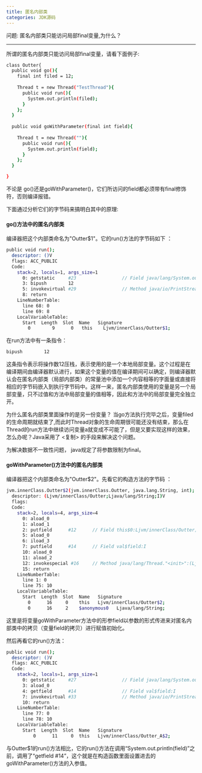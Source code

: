 ```yaml
---
title: 匿名内部类
categories: JDK源码
---
```


问题: 匿名内部类只能访问局部final变量,为什么？

<!--more-->

---
所谓的匿名内部类只能访问局部final变量，请看下面例子:
```bash
class Outter{
  public void go(){
    final int filed = 12;
    
    Thread t = new Thread("TestThread"){
      public void run(){
        System.out.println(filed);
      }
    };
  }
  
  public void goWithParameter(final int field){
  
    Thread t = new Thread(""){
      public void run(){
        System.out.println(field);
      }
    };
  }

}
```
不论是 go()还是goWithParameter()，它们所访问的field都必须带有final修饰符，否则编译报错。

下面通过分析它们的字节码来搞明白其中的原理:

#### go()方法中的匿名内部类
编译器把这个内部类命名为"Outter$1"。它的run()方法的字节码如下 ：

```bash
public void run();
  descriptor: ()V
  flags: ACC_PUBLIC
  Code:
    stack=2, locals=1, args_size=1
      0: getstatic     #23                 // Field java/lang/System.out:Ljava/io/PrintStream;
      3: bipush        12
      5: invokevirtual #29                 // Method java/io/PrintStream.println:(I)V
      8: return
    LineNumberTable:
      line 68: 0
      line 69: 8
    LocalVariableTable:
      Start  Length  Slot  Name   Signature
        0        9      0   this    Ljvm/innerClass/Outter$1;
```
在run方法中有一条指令：
```bash
bipush        12
```
这条指令表示将操作数12压栈，表示使用的是一个本地局部变量。这个过程是在编译期间由编译器默认进行，如果这个变量的值在编译期间可以确定，则编译器默认会在匿名内部类（局部内部类）的常量池中添加一个内容相等的字面量或直接将相应的字节码嵌入到执行字节码中。这样一来，匿名内部类使用的变量是另一个局部变量，只不过值和方法中局部变量的值相等，因此和方法中的局部变量完全独立开。

为什么匿名内部类里面操作的是另一份变量？
当go方法执行完毕之后，变量filed的生命周期就结束了,而此时Thread对象的生命周期很可能还没有结束，那么在Thread的run方法中继续访问变量a就变成不可能了，但是又要实现这样的效果，怎么办呢？Java采用了 <复制>  的手段来解决这个问题。

为解决数据不一致性问题， java规定了将参数限制为final。


#### goWithParameter()方法中的匿名内部类
编译器把这个内部类命名为"Outter$2"。先看它的构造方法的字节码 ：
```bash
jvm.innerClass.Outter$2(jvm.innerClass.Outter, java.lang.String, int);
  descriptor: (Ljvm/innerClass/Outter;Ljava/lang/String;I)V
  flags:
  Code:
    stack=2, locals=4, args_size=4
      0: aload_0
      1: aload_1
      2: putfield      #12      // Field this$0:Ljvm/innerClass/Outter;
      5: aload_0
      6: iload_3
      7: putfield      #14      // Field val$field:I
      10: aload_0
      11: aload_2
      12: invokespecial #16     // Method java/lang/Thread."<init>":(Ljava/lang/String;)V
      15: return
    LineNumberTable:
      line 1: 0
      line 75: 10
    LocalVariableTable:
      Start  Length  Slot  Name   Signature
        0      16     0    this   Ljvm/innerClass/Outter$2;
        0      16     2    $anonymous0   Ljava/lang/String;
```
这里是将变量goWithParameter方法中的形参field以参数的形式传进来对匿名内部类中的拷贝（变量field的拷贝）进行赋值初始化。

然后再看它的run()方法：
```bash
public void run();
  descriptor: ()V
  flags: ACC_PUBLIC
  Code:
    stack=2, locals=1, args_size=1
      0: getstatic     #27                 // Field java/lang/System.out:Ljava/io/PrintStream;
      3: aload_0
      4: getfield      #14                 // Field val$field:I
      7: invokevirtual #33                 // Method java/io/PrintStream.println:(I)V
      10: return
    LineNumberTable:
      line 77: 0
      line 78: 10
    LocalVariableTable:
      Start  Length  Slot  Name   Signature
          0      11     0  this   Ljvm/innerClass/Outter_A$2;
```
与Outter$1的run()方法相比，它的run()方法在调用“System.out.println(field)”之前，调用了“getfield      #14”，这个就是在构造函数里面设置进去的goWithParameter()方法的入参值。
